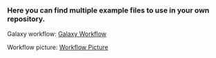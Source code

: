 ### Here you can find multiple example files to use in your own repository. 

Galaxy workflow: [Galaxy Workflow](./Galaxy-Workflow-Genome_Assembly_of_MRSA_using_Oxford_Nanopore_MinION_Data.ga)

Workflow picture: [Workflow Picture](./Workflow_Galaxy_MRSA_NANOPORE_TUTORIAL.png)
